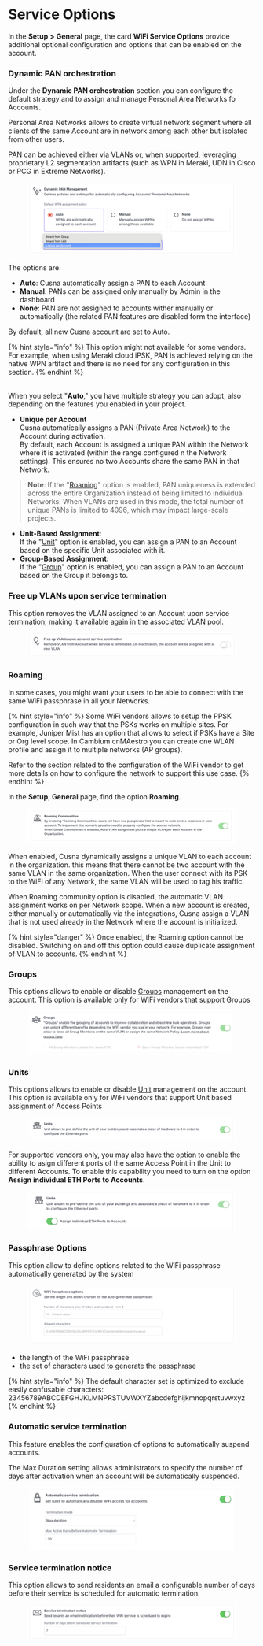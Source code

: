 # Service Options

In the **Setup** **> General** page, the card **WiFi Service Options** provide additional optional configuration and options that can be enabled on the account.



### Dynamic PAN orchestration

Under the **Dynamic PAN orchestration** section you can configure the default strategy and to assign and manage Personal Area Networks fo Accounts. &#x20;

Personal Area Networks allows to create virtual network segment where all clients of the same Account are in network among each other but isolated from other users.

PAN can be achieved either via VLANs or, when supported, leveraging proprietary L2 segmentation artifacts (such as WPN in Meraki, UDN in Cisco or PCG in Extreme Networks). &#x20;

<figure><img src="../../.gitbook/assets/image (336).png" alt=""><figcaption></figcaption></figure>

The options are:

* **Auto**: Cusna automatically assign a PAN to each Account
* **Manual**: PANs can be assigned only manually by Admin in the dashboard
* **None**: PAN are not assigned to accounts wither manually or automatically (the related PAN features are disabled form the interface)

By default, all new Cusna account are set to Auto.

{% hint style="info" %}
This option might not available for some vendors. For example, when using Meraki cloud iPSK, PAN is achieved relying on the native WPN artifact and there is no need for any configuration in this section.
{% endhint %}

\
When you select "**Auto**," you have multiple strategy you can adopt, also depending on the features you enabled in your project.

* **Unique per Account**\
  Cusna automatically assigns a PAN (Private Area Network) to the Account during activation. \
  By default, each Account is assigned a unique PAN within the Network where it is activated (within the range configured n the Network settings). This ensures no two Accounts share the same PAN in that Network.

> **Note**: If the "[Roaming](service-options.md#roaming)" option is enabled, PAN uniqueness is extended across the entire Organization instead of being limited to individual Networks. When VLANs are used in this mode, the total number of unique PANs is limited to 4096, which may impact large-scale projects.

* **Unit-Based Assignment**:\
  If the "[Unit](service-options.md#units)" option is enabled, you can assign a PAN to an Account based on the specific Unit associated with it.
* **Group-Based Assignment**:\
  If the "[Group](service-options.md#groups)" option is enabled, you can assign a PAN to an Account based on the Group it belongs to.



### **Free up VLANs upon service termination**

This option removes the VLAN assigned to an Account upon service termination, making it available again in the associated VLAN pool.

<figure><img src="../../.gitbook/assets/image (337).png" alt=""><figcaption></figcaption></figure>

### Roaming

In some cases, you might want your users to be able to connect with the same WiFi passphrase in all your Networks.

{% hint style="info" %}
Some WiFi vendors allows to setup the PPSK configuration in such way that the PSKs works on multiple sites. For example, Juniper Mist has an option that allows to select if PSKs have a Site or Org level scope. In Cambium cnMAestro you can create one WLAN profile and assign it to multiple networks (AP groups).&#x20;

Refer to the section related to the configuration of the WiFi vendor to get more details on how to configure the network to support this use case.
{% endhint %}

In the **Setup**, **General** page, find the option **Roaming**.

<figure><img src="../../.gitbook/assets/image (225).png" alt=""><figcaption></figcaption></figure>

When enabled, Cusna dynamically assigns a unique VLAN to each account in the organization. this means that there cannot be two account with the same VLAN in the same organization. When the user connect with its PSK to the WiFi of any Network, the same VLAN will be used to tag his traffic.

When Roaming community option is disabled, the automatic VLAN assignment works on per Network scope. When a new account is created, either manually or automatically via the integrations, Cusna assign a VLAN that is not used already in the Network where the account is initialized.

{% hint style="danger" %}
Once enabled, the Roaming  option cannot be disabled. Switching on and off this option could cause duplicate assignment of VLAN to accounts.
{% endhint %}



### Groups

This options allows to enable or disable [Groups](../groups.md) management on the account. This option is available only for WiFi vendors that support Groups

<figure><img src="../../.gitbook/assets/image (308).png" alt=""><figcaption></figcaption></figure>



### Units

This options allows to enable or disable [Unit](../units.md) management on the account. This option is available only for WiFi vendors that support Unit based assignment of Access Points

<figure><img src="../../.gitbook/assets/image (309).png" alt=""><figcaption></figcaption></figure>

For supported vendors only, you may also have the option to enable the ability to asign different ports of the same Access Point in the Unit to different Accounts. To enable this capability you need to turn on the option **Assign individual ETH Ports to Accounts**.

<figure><img src="../../.gitbook/assets/image (37).png" alt=""><figcaption></figcaption></figure>



### Passphrase Options

This option allow to define options related to the WiFi passphrase automatically generated by the system

<figure><img src="../../.gitbook/assets/image (20).png" alt=""><figcaption></figcaption></figure>

* the length of the WiFi passphrase&#x20;
* the set of characters used to generate the passphrase

{% hint style="info" %}
The default character set is optimized to exclude easily confusable characters:\
23456789ABCDEFGHJKLMNPRSTUVWXYZabcdefghijkmnopqrstuvwxyz
{% endhint %}



### Automatic service termination

This feature enables the configuration of options to automatically suspend accounts.

The Max Duration setting allows administrators to specify the number of days after activation when an account will be automatically suspended.

<figure><img src="../../.gitbook/assets/image.png" alt=""><figcaption></figcaption></figure>

### Service termination notice

This option allows to send residents an email a configurable number of days before their service is scheduled for automatic termination.

<figure><img src="../../.gitbook/assets/image (335).png" alt=""><figcaption></figcaption></figure>
